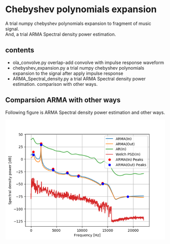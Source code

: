 # Chebyshev polynomials expansion  

A trial numpy chebyshev polynomials expansion to fragment of music signal.  
And, a trial ARMA Spectral density power estimation.  

## contents 

- ola_convolve.py overlap-add convolve with impulse response waveform   
- chebyshev_expansion.py a trial numpy chebyshev polynomials expansion to the signal after apply impulse response  
- ARMA_Spectral_density.py a trial ARMA Spectral density power estimation. comparison with other ways.  




## Comparsion ARMA with other ways  

Following figure is ARMA Spectral density power estimation and other ways.  
  


![figure1](docs/Figure_part_1.png)  

 
